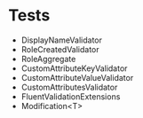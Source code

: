 # Tests

- DisplayNameValidator
- RoleCreatedValidator
- RoleAggregate
- CustomAttributeKeyValidator
- CustomAttributeValueValidator
- CustomAttributesValidator
- FluentValidationExtensions
- Modification&lt;T&gt;
